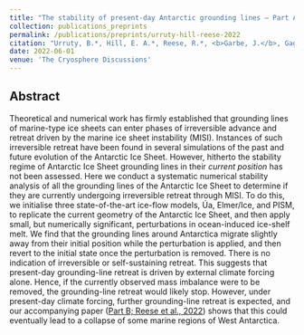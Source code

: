 ```yaml
---
title: "The stability of present-day Antarctic grounding lines — Part A: No indication of marine ice sheet instability in the current geometry"
collection: publications_preprints
permalink: /publications/preprints/urruty-hill-reese-2022
citation: "Urruty, B.*, Hill, E. A.*, Reese, R.*, <b>Garbe, J.</b>, Gagliardini, O., Durand, G., Gillet-Chaulet, F., Gudmundsson, G. H., Winkelmann, R., Chekki, M., Chandler, D., Langebroek, P. M.: <i>The stability of present-day Antarctic grounding lines — Part A: No indication of marine ice sheet instability in the current geometry</i>, The Cryosphere Discuss. [preprint], in review, DOI: <a href='https://doi.org/10.5194/tc-2022-104'>10.5194/tc-2022-104</a>, 2022. <i>*These authors contributed equally to this work.</i>"
date: 2022-06-01
venue: 'The Cryosphere Discussions'
---
```


## Abstract
Theoretical and numerical work has firmly established that grounding lines of marine-type ice sheets can enter phases of irreversible advance and retreat driven by the marine ice sheet instability (MISI). Instances of such irreversible retreat have been found in several simulations of the past and future evolution of the Antarctic Ice Sheet. However, hitherto the stability regime of Antarctic Ice Sheet grounding lines in their *current position* has not been assessed. Here we conduct a systematic numerical stability analysis of all the grounding lines of the Antarctic Ice Sheet to determine if they are currently undergoing irreversible retreat through MISI. To do this, we initialise three state-of-the-art ice-flow models, Úa, Elmer/Ice, and PISM, to replicate the current geometry of the Antarctic Ice Sheet, and then apply small, but numerically significant, perturbations in ocean-induced ice-shelf melt. We find that the grounding lines around Antarctica migrate slightly away from their initial position while the perturbation is applied, and then revert to the initial state once the perturbation is removed. There is no indication of irreversible or self-sustaining retreat. This suggests that present-day grounding-line retreat is driven by external climate forcing alone. Hence, if the currently observed mass imbalance were to be removed, the grounding-line retreat would likely stop. However, under present-day climate forcing, further grounding-line retreat is expected, and our accompanying paper ([Part B; Reese et al., 2022](/publications/preprints/reese-2022)) shows that this could eventually lead to a collapse of some marine regions of West Antarctica.
